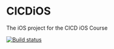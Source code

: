 # CICDiOS
The iOS project for the CICD iOS Course

[![Build status](https://build.appcenter.ms/v0.1/apps/49206307-98be-46db-93d6-d758d2c7f870/branches/dev/badge)](https://appcenter.ms)
